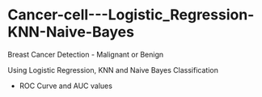 # Cancer-cell---Logistic_Regression-KNN-Naive-Bayes

Breast Cancer Detection - Malignant or Benign

Using Logistic Regression, KNN and Naive Bayes Classification
+ ROC Curve and AUC values

